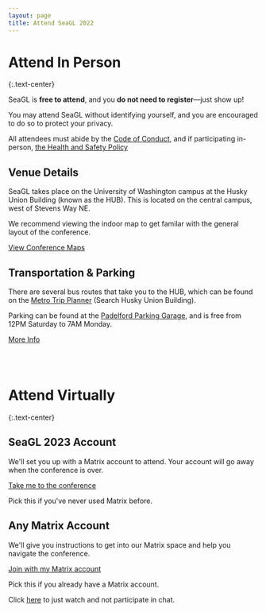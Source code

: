 ```yaml
---
layout: page
title: Attend SeaGL 2022
---
```


<div class="row"><div class="col col-md-10 col-md-offset-1" markdown="1">

# Attend In Person
{:.text-center}

<div class="text-center">
    <p>SeaGL is <b>free to attend</b>, and you <b>do not need to register</b>—just show up!</p>
    <p>You may attend SeaGL without identifying yourself, and you are encouraged to do so to protect your privacy.</p>
    <p>All attendees must abide by the <a href="/code_of_conduct">Code of Conduct</a>, and if participating in-person,
    <a href="/health_and_safety_policy">the Health and Safety Policy</a></p>
</div>

<div class="row" style="margin-bottom: 1em;margin-top: 2em;">
  <div class="col col-sm-6 col-md-5 col-md-offset-1 col-lg-4 col-lg-offset-2">
    <div class="panel panel-primary text-center">
      <div class="panel-heading"><h2 class="panel-title">Venue Details</h2></div>
      <div class="panel-body">
        <p>SeaGL takes place on the University of Washington campus at the Husky Union Building (known as the HUB). 
            This is located on the central campus, west of Stevens Way NE.</p>
        <p>We recommend viewing the indoor map to get familar with the general layout of the conference.</p>
        <p><a class="btn btn-primary btn-large" href="/maps/2023">View Conference Maps</a></p>
      </div>
    </div>
  </div>
  <div class="col col-sm-6 col-md-5 col-lg-4">
    <div class="panel panel-primary text-center">
      <div class="panel-heading"><h2 class="panel-title">Transportation & Parking</h2></div>
      <!-- HTML/CSS is not my strong suit, apologies if there's a better way-->
      <!-- to margin these to make this the same size as the other row -->
      <div class="panel-body" style="margin-top: 0.7em; margin-bottom: 0.7em;">
        <p>There are several bus routes that take you to the HUB, which can be found on the 
            <a href="https://tripplanner.kingcounty.gov/#/app/tripplanning">Metro Trip Planner</a>
            (Search Husky Union Building).</p>
        <p>Parking can be found at the <a href="https://www.washington.edu/maps/#!/padelford-garage-n16-n18-n20-n21">
            Padelford Parking Garage</a>, and is free from 12PM Saturday to 7AM Monday.</p>
        <p><a class="btn btn-primary btn-large" href="https://hub.washington.edu/about/plan-your-visit/#directions">
            More Info</a></p>
      </div>
    </div>
  </div>
</div>

<!-- Added these here to add some space between sections -->
<br><br>

# Attend Virtually
{:.text-center}

<div class="row" style="margin-bottom: 1em;margin-top: 2em;">
  <div class="col col-sm-6 col-md-5 col-md-offset-1 col-lg-4 col-lg-offset-2">
    <div class="panel panel-primary text-center">
      <div class="panel-heading"><h2 class="panel-title">SeaGL 2023 Account</h2></div>
      <div class="panel-body">
        <p>We'll set you up with a Matrix account to attend. Your account will go away when the conference is over.</p>
        <p><a class="btn btn-primary btn-large" href="/attend/ephemeral">Take me to the conference</a></p>
        <p>Pick this if you've never used Matrix before.</p>
      </div>
    </div>
  </div>
  <div class="col col-sm-6 col-md-5 col-lg-4">
    <div class="panel panel-primary text-center">
      <div class="panel-heading"><h2 class="panel-title">Any Matrix Account</h2></div>
      <div class="panel-body">
        <p>We'll give you instructions to get into our Matrix space and help you navigate the conference.</p>
        <p><a class="btn btn-primary btn-large" href="/attend/existing">Join with my Matrix account</a></p>
        <p>Pick this if you already have a Matrix account.</p>
      </div>
    </div>
  </div>
</div>

<div class="text-center">Click <a href="/watch">here</a> to just watch and not participate in chat.</div></div></div>
